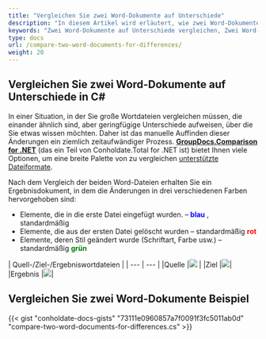 ```yaml
---
title: "Vergleichen Sie zwei Word-Dokumente auf Unterschiede"
description: "In diesem Artikel wird erläutert, wie zwei Word-Dokumente mithilfe der GroupDocs.Comparison-API, die Teil von Conholdate.Total für .NET ist, auf Unterschiede verglichen werden."
keywords: "Zwei Word-Dokumente auf Unterschiede vergleichen, Zwei Word-Dokumente auf Unterschiede in C# vergleichen"
type: docs
url: /compare-two-word-documents-for-differences/
weight: 20
---
```

## Vergleichen Sie zwei Word-Dokumente auf Unterschiede in C#

In einer Situation, in der Sie große Wortdateien vergleichen müssen, die einander ähnlich sind, aber geringfügige Unterschiede aufweisen, über die Sie etwas wissen möchten. Daher ist das manuelle Auffinden dieser Änderungen ein ziemlich zeitaufwändiger Prozess.
**[GroupDocs.Comparison for .NET](https://products.groupdocs.com/comparison/net)** (das ein Teil von Conholdate.Total for .NET ist) bietet Ihnen viele Optionen, um eine breite Palette von zu vergleichen [unterstützte Dateiformate](https://docs.groupdocs.com/comparison/net/supported-document-formats/).

Nach dem Vergleich der beiden Word-Dateien erhalten Sie ein Ergebnisdokument, in dem die Änderungen in drei verschiedenen Farben hervorgehoben sind:

* Elemente, die in die erste Datei eingefügt wurden. – <font color="blue">**blau**</font> , standardmäßig
* Elemente, die aus der ersten Datei gelöscht wurden – standardmäßig <font color="red">**rot**</font>
* Elemente, deren Stil geändert wurde (Schriftart, Farbe usw.) – standardmäßig <font color="green">**grün**</font>

| Quell-/Ziel-/Ergebniswortdateien |
| --- | --- |
|Quelle |![](https://docs.groupdocs.com/comparison/net/images/how-to-compare-word-1.png) |
|Ziel |![](https://docs.groupdocs.com/comparison/net/images/how-to-compare-word-2.png)|
|Ergebnis |![](https://docs.groupdocs.com/comparison/net/images/how-to-compare-word-3.png)|

## Vergleichen Sie zwei Word-Dokumente Beispiel

{{< gist "conholdate-docs-gists" "73111e0960857a7f0091f3fc5011ab0d" "compare-two-word-documents-for-differences.cs" >}}









